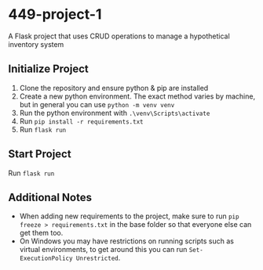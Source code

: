# 449-project-1
A Flask project that uses CRUD operations to manage a hypothetical inventory system

## Initialize Project
1. Clone the repository and ensure python & pip are installed
2. Create a new python environment. The exact method varies by machine, but in general you can use `python -m venv venv`
3. Run the python environment with `.\venv\Scripts\activate`  
4. Run `pip install -r requirements.txt`
5. Run `flask run`
## Start Project
Run `flask run`
## Additional Notes
- When adding new requirements to the project, make sure to run `pip freeze > requirements.txt` in the base folder so that everyone else can get them too.
- On Windows you may have restrictions on running scripts such as virtual environments, to get around this you can run `Set-ExecutionPolicy Unrestricted`.